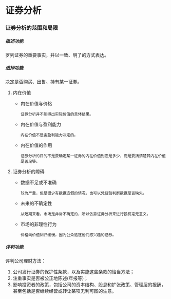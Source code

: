 # 证券分析

### 证券分析的范围和局限
##### 描述功能

罗列证券的重要事实，并以一致、明了的方式表达。

##### 选择功能

决定是否购买、出售、持有某一证券。  
1. 内在价值
   - 内在价值与价格
     
     `证券分析并不能得出实际价值的具体结果。`

   - 内在价值与盈利能力
   
     `内在价值不是由盈利能力决定的。`
   
   - 内在价值的作用
   
     `证券分析的目的不是要确定某一证券的内在价值到底是多少，而是要搞清楚其内在价值是否足够。`
   
2. 证券分析的障碍

   - 数据不足或不准确

     `较为严重，但是很少有数据造假的情况，也可以凭经验判断数据是否缺失。`

   - 未来的不确定性

     `从短期来看，市场是非常不确定的，所以依靠证券分析来进行投机毫无意义。`

   - 市场的非理性行为

     `价格向价值回归缓慢，因为公众追逐他们感兴趣的证券。`

##### 评判功能

评判公司理财方法：

1. 公司发行证券的保护性条款，以及实施这些条款的恰当方法；
2. 注重事实是否被公正地陈述(年报等)；
3. 影响投资者的政策，包括公司的资本结构、股息和扩张政策、管理层的报酬，甚至包括是否继续经营或转让某项无利可图的生意。